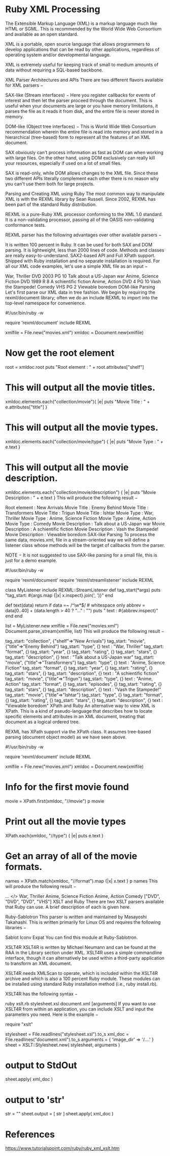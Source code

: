 # Ruby XML Processing

The Extensible Markup Language (XML) is a markup language much like HTML or SGML. This is recommended by the World Wide Web Consortium and available as an open standard.

XML is a portable, open source language that allows programmers to develop applications that can be read by other applications, regardless of operating system and/or developmental language.

XML is extremely useful for keeping track of small to medium amounts of data without requiring a SQL-based backbone.

XML Parser Architectures and APIs
There are two different flavors available for XML parsers −

SAX-like (Stream interfaces) − Here you register callbacks for events of interest and then let the parser proceed through the document. This is useful when your documents are large or you have memory limitations, it parses the file as it reads it from disk, and the entire file is never stored in memory.

DOM-like (Object tree interfaces) − This is World Wide Web Consortium recommendation wherein the entire file is read into memory and stored in a hierarchical (tree-based) form to represent all the features of an XML document.

SAX obviously can't process information as fast as DOM can when working with large files. On the other hand, using DOM exclusively can really kill your resources, especially if used on a lot of small files.

SAX is read-only, while DOM allows changes to the XML file. Since these two different APIs literally complement each other there is no reason why you can't use them both for large projects.

Parsing and Creating XML using Ruby
The most common way to manipulate XML is with the REXML library by Sean Russell. Since 2002, REXML has been part of the standard Ruby distribution.

REXML is a pure-Ruby XML processor conforming to the XML 1.0 standard. It is a non-validating processor, passing all of the OASIS non-validating conformance tests.

REXML parser has the following advantages over other available parsers −

It is written 100 percent in Ruby.
It can be used for both SAX and DOM parsing.
It is lightweight, less than 2000 lines of code.
Methods and classes are really easy-to-understand.
SAX2-based API and Full XPath support.
Shipped with Ruby installation and no separate installation is required.
For all our XML code examples, let's use a simple XML file as an input −

<collection shelf = "New Arrivals">
   <movie title = "Enemy Behind">
      <type>War, Thriller</type>
      <format>DVD</format>
      <year>2003</year>
      <rating>PG</rating>
      <stars>10</stars>
      <description>Talk about a US-Japan war</description>
   </movie>
   <movie title = "Transformers">
      <type>Anime, Science Fiction</type>
      <format>DVD</format>
      <year>1989</year>
      <rating>R</rating>
      <stars>8</stars>
      <description>A schientific fiction</description>
   </movie>
   <movie title = "Trigun">
      <type>Anime, Action</type>
      <format>DVD</format>
      <episodes>4</episodes>
      <rating>PG</rating>
      <stars>10</stars>
      <description>Vash the Stampede!</description>
   </movie>
   <movie title = "Ishtar">
      <type>Comedy</type>
      <format>VHS</format>
      <rating>PG</rating>
      <stars>2</stars>
      <description>Viewable boredom</description>
   </movie>
</collection>
DOM-like Parsing
Let's first parse our XML data in tree fashion. We begin by requiring the rexml/document library; often we do an include REXML to import into the top-level namespace for convenience.

#!/usr/bin/ruby -w

require 'rexml/document'
include REXML

xmlfile = File.new("movies.xml")
xmldoc = Document.new(xmlfile)

# Now get the root element
root = xmldoc.root
puts "Root element : " + root.attributes["shelf"]

# This will output all the movie titles.
xmldoc.elements.each("collection/movie"){
   |e| puts "Movie Title : " + e.attributes["title"]
}

# This will output all the movie types.
xmldoc.elements.each("collection/movie/type") {
   |e| puts "Movie Type : " + e.text
}

# This will output all the movie description.
xmldoc.elements.each("collection/movie/description") {
   |e| puts "Movie Description : " + e.text
}
This will produce the following result −

Root element : New Arrivals
Movie Title : Enemy Behind
Movie Title : Transformers
Movie Title : Trigun
Movie Title : Ishtar
Movie Type : War, Thriller
Movie Type : Anime, Science Fiction
Movie Type : Anime, Action
Movie Type : Comedy
Movie Description : Talk about a US-Japan war
Movie Description : A schientific fiction
Movie Description : Vash the Stampede!
Movie Description : Viewable boredom
SAX-like Parsing
To process the same data, movies.xml, file in a stream-oriented way we will define a listener class whose methods will be the target of callbacks from the parser.

NOTE − It is not suggested to use SAX-like parsing for a small file, this is just for a demo example.

#!/usr/bin/ruby -w

require 'rexml/document'
require 'rexml/streamlistener'
include REXML

class MyListener
   include REXML::StreamListener
   def tag_start(*args)
      puts "tag_start: #{args.map {|x| x.inspect}.join(', ')}"
   end

   def text(data)
      return if data =~ /^\w*$/     # whitespace only
      abbrev = data[0..40] + (data.length > 40 ? "..." : "")
      puts "  text   :   #{abbrev.inspect}"
   end
end

list = MyListener.new
xmlfile = File.new("movies.xml")
Document.parse_stream(xmlfile, list)
This will produce the following result −

tag_start: "collection", {"shelf"=>"New Arrivals"}
tag_start: "movie", {"title"=>"Enemy Behind"}
tag_start: "type", {}
   text   :   "War, Thriller"
tag_start: "format", {}
tag_start: "year", {}
tag_start: "rating", {}
tag_start: "stars", {}
tag_start: "description", {}
   text   :   "Talk about a US-Japan war"
tag_start: "movie", {"title"=>"Transformers"}
tag_start: "type", {}
   text   :   "Anime, Science Fiction"
tag_start: "format", {}
tag_start: "year", {}
tag_start: "rating", {}
tag_start: "stars", {}
tag_start: "description", {}
   text   :   "A schientific fiction"
tag_start: "movie", {"title"=>"Trigun"}
tag_start: "type", {}
   text   :   "Anime, Action"
tag_start: "format", {}
tag_start: "episodes", {}
tag_start: "rating", {}
tag_start: "stars", {}
tag_start: "description", {}
   text   :   "Vash the Stampede!"
tag_start: "movie", {"title"=>"Ishtar"}
tag_start: "type", {}
tag_start: "format", {}
tag_start: "rating", {}
tag_start: "stars", {}
tag_start: "description", {}
   text   :   "Viewable boredom"
XPath and Ruby
An alternative way to view XML is XPath. This is a kind of pseudo-language that describes how to locate specific elements and attributes in an XML document, treating that document as a logical ordered tree.

REXML has XPath support via the XPath class. It assumes tree-based parsing (document object model) as we have seen above.

#!/usr/bin/ruby -w

require 'rexml/document'
include REXML

xmlfile = File.new("movies.xml")
xmldoc = Document.new(xmlfile)

# Info for the first movie found
movie = XPath.first(xmldoc, "//movie")
p movie

# Print out all the movie types
XPath.each(xmldoc, "//type") { |e| puts e.text }

# Get an array of all of the movie formats.
names = XPath.match(xmldoc, "//format").map {|x| x.text }
p names
This will produce the following result −

<movie title = 'Enemy Behind'> ... </>
War, Thriller
Anime, Science Fiction
Anime, Action
Comedy
["DVD", "DVD", "DVD", "VHS"]
XSLT and Ruby
There are two XSLT parsers available that Ruby can use. A brief description of each is given here.

Ruby-Sablotron
This parser is written and maintained by Masayoshi Takahashi. This is written primarily for Linux OS and requires the following libraries −

Sablot
Iconv
Expat
You can find this module at Ruby-Sablotron.

XSLT4R
XSLT4R is written by Michael Neumann and can be found at the RAA in the Library section under XML. XSLT4R uses a simple commandline interface, though it can alternatively be used within a third-party application to transform an XML document.

XSLT4R needs XMLScan to operate, which is included within the XSLT4R archive and which is also a 100 percent Ruby module. These modules can be installed using standard Ruby installation method (i.e., ruby install.rb).

XSLT4R has the following syntax −

ruby xslt.rb stylesheet.xsl document.xml [arguments]
If you want to use XSLT4R from within an application, you can include XSLT and input the parameters you need. Here is the example −

require "xslt"

stylesheet = File.readlines("stylesheet.xsl").to_s
xml_doc = File.readlines("document.xml").to_s
arguments = { 'image_dir' => '/....' }
sheet = XSLT::Stylesheet.new( stylesheet, arguments )

# output to StdOut
sheet.apply( xml_doc )

# output to 'str'
str = ""
sheet.output = [ str ]
sheet.apply( xml_doc )

# References
https://www.tutorialspoint.com/ruby/ruby_xml_xslt.htm
